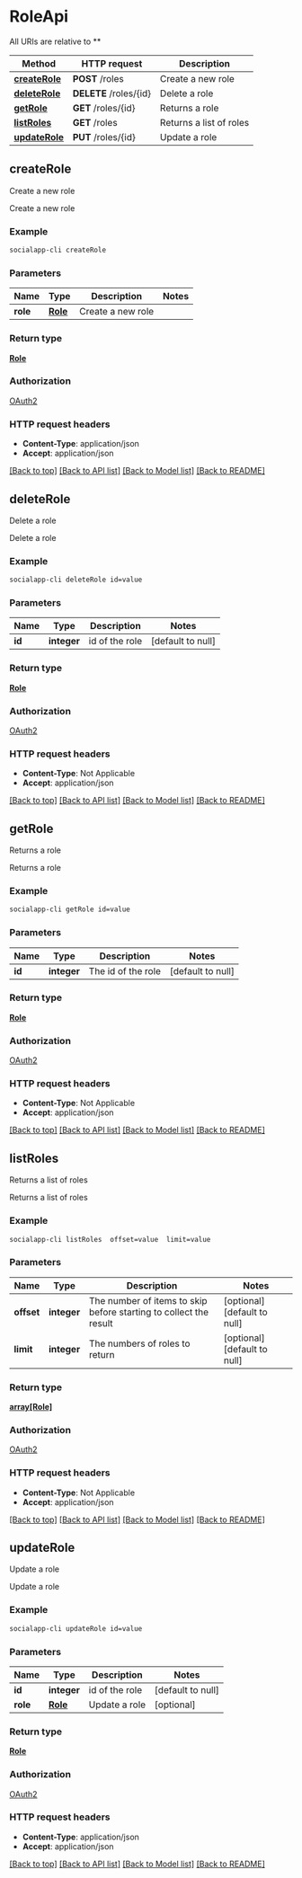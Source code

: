 # RoleApi

All URIs are relative to **

Method | HTTP request | Description
------------- | ------------- | -------------
[**createRole**](RoleApi.md#createRole) | **POST** /roles | Create a new role
[**deleteRole**](RoleApi.md#deleteRole) | **DELETE** /roles/{id} | Delete a role
[**getRole**](RoleApi.md#getRole) | **GET** /roles/{id} | Returns a role
[**listRoles**](RoleApi.md#listRoles) | **GET** /roles | Returns a list of roles
[**updateRole**](RoleApi.md#updateRole) | **PUT** /roles/{id} | Update a role



## createRole

Create a new role

Create a new role

### Example

```bash
socialapp-cli createRole
```

### Parameters


Name | Type | Description  | Notes
------------- | ------------- | ------------- | -------------
 **role** | [**Role**](Role.md) | Create a new role |

### Return type

[**Role**](Role.md)

### Authorization

[OAuth2](../README.md#OAuth2)

### HTTP request headers

- **Content-Type**: application/json
- **Accept**: application/json

[[Back to top]](#) [[Back to API list]](../README.md#documentation-for-api-endpoints) [[Back to Model list]](../README.md#documentation-for-models) [[Back to README]](../README.md)


## deleteRole

Delete a role

Delete a role

### Example

```bash
socialapp-cli deleteRole id=value
```

### Parameters


Name | Type | Description  | Notes
------------- | ------------- | ------------- | -------------
 **id** | **integer** | id of the role | [default to null]

### Return type

[**Role**](Role.md)

### Authorization

[OAuth2](../README.md#OAuth2)

### HTTP request headers

- **Content-Type**: Not Applicable
- **Accept**: application/json

[[Back to top]](#) [[Back to API list]](../README.md#documentation-for-api-endpoints) [[Back to Model list]](../README.md#documentation-for-models) [[Back to README]](../README.md)


## getRole

Returns a role

Returns a role

### Example

```bash
socialapp-cli getRole id=value
```

### Parameters


Name | Type | Description  | Notes
------------- | ------------- | ------------- | -------------
 **id** | **integer** | The id of the role | [default to null]

### Return type

[**Role**](Role.md)

### Authorization

[OAuth2](../README.md#OAuth2)

### HTTP request headers

- **Content-Type**: Not Applicable
- **Accept**: application/json

[[Back to top]](#) [[Back to API list]](../README.md#documentation-for-api-endpoints) [[Back to Model list]](../README.md#documentation-for-models) [[Back to README]](../README.md)


## listRoles

Returns a list of roles

Returns a list of roles

### Example

```bash
socialapp-cli listRoles  offset=value  limit=value
```

### Parameters


Name | Type | Description  | Notes
------------- | ------------- | ------------- | -------------
 **offset** | **integer** | The number of items to skip before starting to collect the result | [optional] [default to null]
 **limit** | **integer** | The numbers of roles to return | [optional] [default to null]

### Return type

[**array[Role]**](Role.md)

### Authorization

[OAuth2](../README.md#OAuth2)

### HTTP request headers

- **Content-Type**: Not Applicable
- **Accept**: application/json

[[Back to top]](#) [[Back to API list]](../README.md#documentation-for-api-endpoints) [[Back to Model list]](../README.md#documentation-for-models) [[Back to README]](../README.md)


## updateRole

Update a role

Update a role

### Example

```bash
socialapp-cli updateRole id=value
```

### Parameters


Name | Type | Description  | Notes
------------- | ------------- | ------------- | -------------
 **id** | **integer** | id of the role | [default to null]
 **role** | [**Role**](Role.md) | Update a role | [optional]

### Return type

[**Role**](Role.md)

### Authorization

[OAuth2](../README.md#OAuth2)

### HTTP request headers

- **Content-Type**: application/json
- **Accept**: application/json

[[Back to top]](#) [[Back to API list]](../README.md#documentation-for-api-endpoints) [[Back to Model list]](../README.md#documentation-for-models) [[Back to README]](../README.md)

